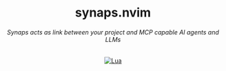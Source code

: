 <div align="center">

  <h1>synaps.nvim</h1>
  <h6><i>Synaps acts as link between your project and MCP capable AI agents and LLMs</i></h6>

[![Lua](https://img.shields.io/badge/Lua-blue.svg?style=for-the-badge&logo=lua)](http://www.lua.org)

</div>



